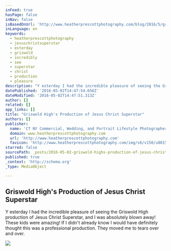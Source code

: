 ```yaml
---
inFeed: true
hasPage: false
inNav: false
isBasedOnUrl: 'http://www.heatherprescottphotography.com/blog/2016/5/griswold-highs-production-of-jesus-christ-superstar'
inLanguage: en
keywords:
  - heatherprescottphotography
  - jesuschristsuperstar
  - esterday
  - griswold
  - incredibly
  - see
  - superstar
  - christ
  - production
  - pleasure
description: "Y esterday I had the incredible pleasure of seeing the Griswold High production of Jesus Christ Superstar, and I was absolutely blown away! These kids were amazing! If I didn't already know I would have definitely thought this was a professional production. They moved me to tears over and over."
datePublished: '2016-05-02T14:47:54.656Z'
dateModified: '2016-05-02T14:47:51.313Z'
author: []
related: []
app_links: []
title: "Griswold High's Production of Jesus Christ Superstar"
authors: []
publisher:
  name: 'CT NY Commercial, Wedding, and Portrait Lifestyle Photographer | Heather Prescott Photography dot com'
  domain: www.heatherprescottphotography.com
  url: 'http://www.heatherprescottphotography.com'
  favicon: 'http://www.heatherprescottphotography.com/img/s6/v150/u801546458-o481983289-81.ico'
starred: false
sourcePath: _posts/2016-05-02-griswold-highs-production-of-jesus-christ-superstar.md
published: true
_context: 'http://schema.org'
_type: MediaObject

---
```

<article style=""><h1>Griswold High's Production of Jesus Christ Superstar</h1><p>Y esterday I had the incredible pleasure of seeing the Griswold High production of Jesus Christ Superstar, and I was absolutely blown away! These kids were amazing! If I didn't already know I would have definitely thought this was a professional production. They moved me to tears over and over.</p><img src="http://www.heatherprescottphotography.com/img/s5/v117/p2013408884-4.jpg" /></article>
